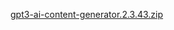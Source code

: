 [gpt3-ai-content-generator.2.3.43.zip](https://github.com/user-attachments/files/22705257/gpt3-ai-content-generator.2.3.43.zip)
